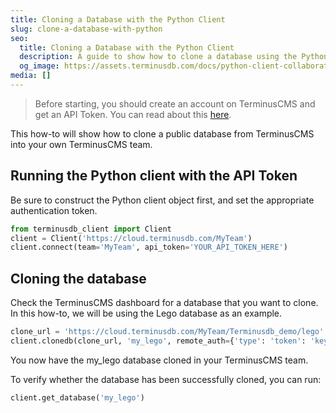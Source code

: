 ```yaml
---
title: Cloning a Database with the Python Client
slug: clone-a-database-with-python
seo:
  title: Cloning a Database with the Python Client
  description: A guide to show how to clone a database using the Python Client.
  og_image: https://assets.terminusdb.com/docs/python-client-collaboration-clone.png
media: []
---
```


> Before starting, you should create an account on TerminusCMS and get an API Token. You can read about this [here](/docs/how-to-connect-terminuscms/).

This how-to will show how to clone a public database from TerminusCMS into your own TerminusCMS team.

## Running the Python client with the API Token

Be sure to construct the Python client object first, and set the appropriate authentication token.

```python
from terminusdb_client import Client
client = Client('https://cloud.terminusdb.com/MyTeam')
client.connect(team='MyTeam', api_token='YOUR_API_TOKEN_HERE')
```

## Cloning the database

Check the TerminusCMS dashboard for a database that you want to clone. In this how-to, we will be using the Lego database as an example.

```python
clone_url = 'https://cloud.terminusdb.com/MyTeam/Terminusdb_demo/lego'
client.clonedb(clone_url, 'my_lego', remote_auth={'type': 'token': 'key': 'YOUR_API_TOKEN_HERE'})
```

You now have the my\_lego database cloned in your TerminusCMS team.

To verify whether the database has been successfully cloned, you can run:

```python
client.get_database('my_lego')
```